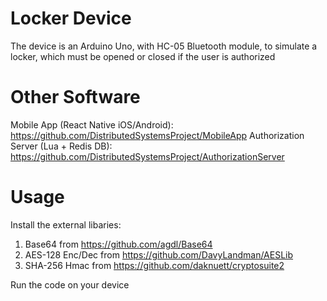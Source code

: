 # Locker Device
The device is an Arduino Uno, with HC-05 Bluetooth module, to simulate a locker, which must be opened or closed if the user is authorized

# Other Software
Mobile App (React Native iOS/Android): https://github.com/DistributedSystemsProject/MobileApp
Authorization Server (Lua + Redis DB): https://github.com/DistributedSystemsProject/AuthorizationServer

# Usage
Install the external libaries:
1. Base64 from https://github.com/agdl/Base64
2. AES-128 Enc/Dec from https://github.com/DavyLandman/AESLib
3. SHA-256 Hmac from https://github.com/daknuett/cryptosuite2

Run the code on your device
